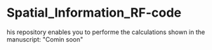 # Spatial_Information_RF-code
his repository enables you to performe the calculations shown in the manuscript: "Comin soon"

